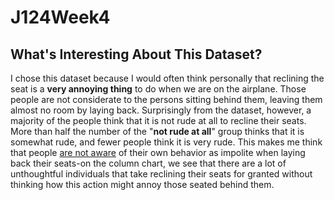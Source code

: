 # J124Week4
## What's Interesting About This Dataset?
I chose this dataset because I would often think personally that reclining the seat is a **very annoying thing** to do when we are on the airplane. Those people are not considerate to the persons sitting behind them, leaving them almost no room by laying back.
Surprisingly from the dataset, however, a majority of the people think that it is not rude at all to recline their seats. More than half the number of the "**not rude at all**" group thinks that it is somewhat rude, and fewer people think it is very rude. This makes me think that people <ins>are not aware</ins> of their own behavior as impolite when laying back their seats-on the column chart, we see that there are a lot of unthoughtful individuals that take reclining their seats for granted without thinking how this action might annoy those seated behind them.
